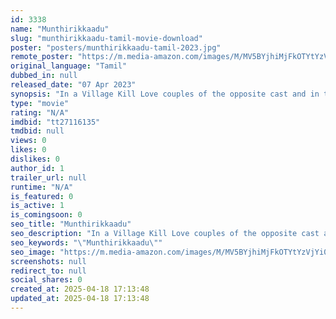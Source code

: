 ```yaml
---
id: 3338
name: "Munthirikkaadu"
slug: "munthirikkaadu-tamil-movie-download"
poster: "posters/munthirikkaadu-tamil-2023.jpg"
remote_poster: "https://m.media-amazon.com/images/M/MV5BYjhiMjFkOTYtYzVjYi00NTVlLTgzZTAtMzJlODgxMDdlYTY2XkEyXkFqcGdeQXVyMTA4MzQ4NzMw._V1_SX300.jpg"
original_language: "Tamil"
dubbed_in: null
released_date: "07 Apr 2023"
synopsis: "In a Village Kill Love couples of the opposite cast and in that village A couple from opposite cast who used to friends are getting pressure from village people that they love each other. What happens at the End?"
type: "movie"
rating: "N/A"
imdbid: "tt27116135"
tmdbid: null
views: 0
likes: 0
dislikes: 0
author_id: 1
trailer_url: null
runtime: "N/A"
is_featured: 0
is_active: 1
is_comingsoon: 0
seo_title: "Munthirikkaadu"
seo_description: "In a Village Kill Love couples of the opposite cast and in that village A couple from opposite cast who used to friends are getting pressure from village people that they love each other. What happens at the End?"
seo_keywords: "\"Munthirikkaadu\""
seo_image: "https://m.media-amazon.com/images/M/MV5BYjhiMjFkOTYtYzVjYi00NTVlLTgzZTAtMzJlODgxMDdlYTY2XkEyXkFqcGdeQXVyMTA4MzQ4NzMw._V1_SX300.jpg"
screenshots: null
redirect_to: null
social_shares: 0
created_at: 2025-04-18 17:13:48
updated_at: 2025-04-18 17:13:48
---
```


